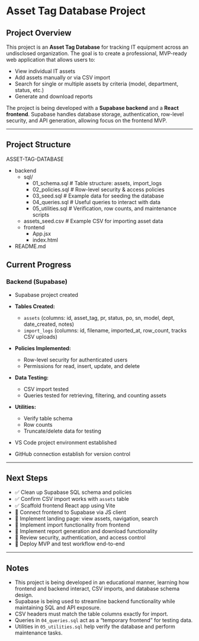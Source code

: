 # Asset Tag Database Project

## Project Overview
This project is an **Asset Tag Database** for tracking IT equipment across an undisclosed organization. The goal is to create a professional, MVP-ready web application that allows users to:

- View individual IT assets
- Add assets manually or via CSV import
- Search for single or multiple assets by criteria (model, department, status, etc.)
- Generate and download reports

The project is being developed with a **Supabase backend** and a **React frontend**. Supabase handles database storage, authentication, row-level security, and API generation, allowing focus on the frontend MVP.

---

## Project Structure
ASSET-TAG-DATABASE
 - backend
   - sql/
     - 01_schema.sql # Table structure: assets, import_logs
      - 02_policies.sql # Row-level security & access policies
      - 03_seed.sql # Example data for seeding the database
      - 04_queries.sql # Useful queries to interact with data
      - 05_utilities.sql # Verification, row counts, and maintenance scripts
    - assets_seed.csv # Example CSV for importing asset data
    - frontend
      - App.jsx
      - index.html
  - README.md

## Current Progress

### Backend (Supabase)
- Supabase project created
- **Tables Created:**
  - `assets` (columns: id, asset_tag, pr, status, po, sn, model, dept, date_created, notes)
  - `import_logs` (columns: id, filename, imported_at, row_count, tracks CSV uploads)
- **Policies Implemented:**
  - Row-level security for authenticated users
  - Permissions for read, insert, update, and delete
- **Data Testing:**
  - CSV import tested
  - Queries tested for retrieving, filtering, and counting assets
- **Utilities:**
  - Verify table schema
  - Row counts
  - Truncate/delete data for testing


- VS Code project environment established
- GitHub connection establish for version control

---

## Next Steps
- ✅ Clean up Supabase SQL schema and policies
- ✅ Confirm CSV import works with `assets` table
- ✅ Scaffold frontend React app using Vite
- 🔲 Connect frontend to Supabase via JS client
- 🔲 Implement landing page: view assets, navigation, search
- 🔲 Implement import functionality from frontend
- 🔲 Implement report generation and download functionality
- 🔲 Review security, authentication, and access control
- 🔲 Deploy MVP and test workflow end-to-end

---

## Notes
- This project is being developed in an educational manner, learning how frontend and backend interact, CSV imports, and database schema design.
- Supabase is being used to streamline backend functionality while maintaining SQL and API exposure.
- CSV headers must match the table columns exactly for import.
- Queries in `04_queries.sql` act as a “temporary frontend” for testing data.
- Utilities in `05_utilities.sql` help verify the database and perform maintenance tasks.

